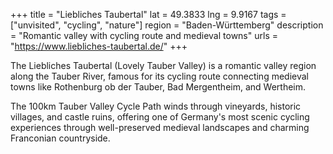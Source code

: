 +++
title = "Liebliches Taubertal"
lat = 49.3833
lng = 9.9167
tags = ["unvisited", "cycling", "nature"]
region = "Baden-Württemberg"
description = "Romantic valley with cycling route and medieval towns"
urls = "https://www.liebliches-taubertal.de/"
+++

The Liebliches Taubertal (Lovely Tauber Valley) is a romantic valley region along the Tauber River, famous for its cycling route connecting medieval towns like Rothenburg ob der Tauber, Bad Mergentheim, and Wertheim.

The 100km Tauber Valley Cycle Path winds through vineyards, historic villages, and castle ruins, offering one of Germany's most scenic cycling experiences through well-preserved medieval landscapes and charming Franconian countryside.